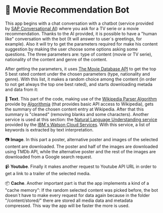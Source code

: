 # :robot: Movie Recommendation Bot
This app begins with a chat conversation with a chatbot (service provided by [SAP Conversational AI](https://cai.tools.sap/)) where you ask for a TV serie or a movie recommendation. Thanks to the AI provided, it is possible to have a "human like" conversation with the bot (It will answer to user´s greetings, for example). Also it will try to get the parameters required for make his content suggestion by making the user choose some options asking some questions. The three parameters are: type of content (movie or TV serie), nationality of the content and genre of the content. 

After getting the parameters, it uses [The Movie Database API](https://www.themoviedb.org/documentation/api) to get the top 5 best rated content under the chosen parameters (type, nationality and genre). With this list, it makes a random choice among the content (in order to not get always the top one best rated), and starts downloading metada and data from it:

:page_facing_up: **Text**. This part of the code, making use of the [Wikipedia Parser Algorithm](https://algorithmia.com/algorithms/web/WikipediaParser) provide by [Algorithmia](https://algorithmia.com/) (that provides basic API access to Wikipedia), gets the summary of the chosen content entry at Wikipedia. After that this summary is "cleaned" (removing blanks and some characters). Another service is used at this section: the [Natural Language Understanding service](https://www.ibm.com/watson/services/natural-language-understanding/) provided by the [IBM´s Watson Cloud Services](https://www.ibm.com/watson). With this service, a list of keywords is extracted by text interpretation.

:camera: **Image**. In this part a poster, alternative poster and images of the selected content are downloaded. The poster and half of the images are downloaded using TMDb API, while the alternative poster and the rest of the images are downloaded from a Google search request.

:video_camera: **Youtube**. Finally it makes another request to Youtube API URL in order to get a link to a trailer of the selected media.

:package: **Cache**. Another important part is that the app implements a kind of a "cache memory": If the random selected content was picked before, the bot doesn´t have to make every request for data again because in the folder "/content/stored/" there are stored all media data and metadata compressed. This way the app will be faster the more is used.

